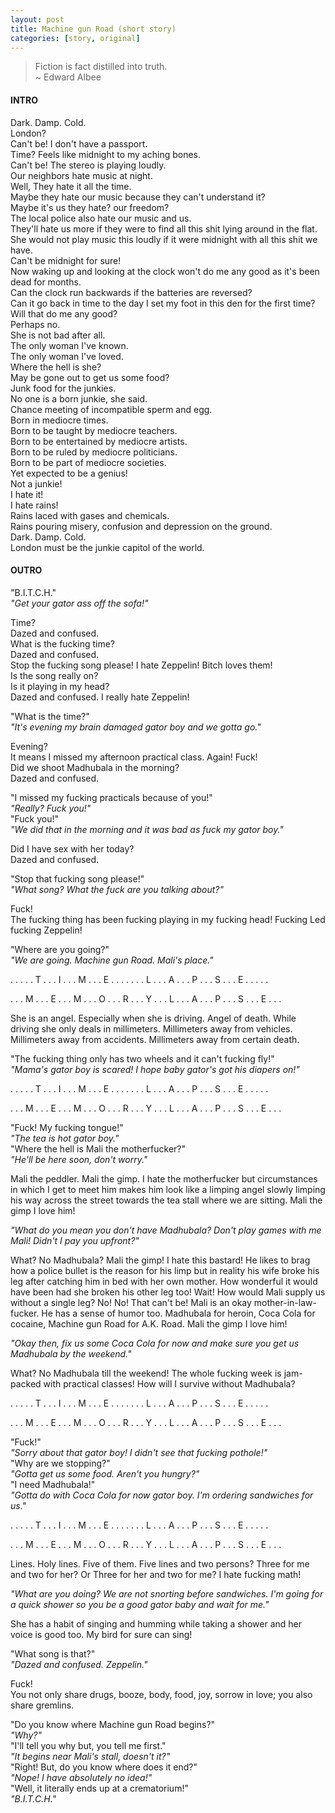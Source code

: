 ```yaml
---
layout: post
title: Machine gun Road (short story)
categories: [story, original]
---
```


> Fiction is fact distilled into truth.  
~ Edward Albee  

#### INTRO

Dark. Damp. Cold.  
London?  
Can't be! I don't have a passport.  
Time? Feels like midnight to my aching bones.  
Can't be! The stereo is playing loudly.  
Our neighbors hate music at night.  
Well, They hate it all the time.  
Maybe they hate our music because they can't understand it?  
Maybe it's us they hate? our freedom?  
The local police also hate our music and us.  
They'll hate us more if they were to find all this shit lying around in the flat.  
She would not play music this loudly if it were midnight with all this shit we have.  
Can't be midnight for sure!  
Now waking up and looking at the clock won't do me any good as it's been dead for months.  
Can the clock run backwards if the batteries are reversed?  
Can it go back in time to the day I set my foot in this den for the first time?  
Will that do me any good?  
Perhaps no.  
She is not bad after all.  
The only woman I've known.  
The only woman I've loved.  
Where the hell is she?  
May be gone out to get us some food?  
Junk food for the junkies.  
No one is a born junkie, she said.  
Chance meeting of incompatible sperm and egg.  
Born in mediocre times.  
Born to be taught by mediocre teachers.  
Born to be entertained by mediocre artists.  
Born to be ruled by mediocre politicians.  
Born to be part of mediocre societies.  
Yet expected to be a genius!  
Not a junkie!  
I hate it!  
I hate rains!  
Rains laced with gases and chemicals.  
Rains pouring misery, confusion and depression on the ground.  
Dark. Damp. Cold.  
London must be the junkie capitol of the world.  

#### OUTRO

"B.I.T.C.H."  
*"Get your gator ass off the sofa!"*  

Time?  
Dazed and confused.  
What is the fucking time?  
Dazed and confused.  
Stop the fucking song please! I hate Zeppelin! Bitch loves them!  
Is the song really on?  
Is it playing in my head?  
Dazed and confused. I really hate Zeppelin!  

"What is the time?"  
*"It's evening my brain damaged gator boy and we gotta go."*  

Evening?  
It means I missed my afternoon practical class. Again! Fuck!  
Did we shoot Madhubala in the morning?  
Dazed and confused.  

"I missed my fucking practicals because of you!"  
*"Really? Fuck you!"*  
"Fuck you!"  
*"We did that in the morning and it was bad as fuck my gator boy."*  

Did I have sex with her today?  
Dazed and confused.  

"Stop that fucking song please!"  
*"What song? What the fuck are you talking about?"*  

Fuck!  
The fucking thing has been fucking playing in my fucking head! Fucking Led fucking Zeppelin!  

"Where are you going?"  
*"We are going. Machine gun Road. Mali's place."*  

. . . . . T . . . I . . . M . . . E . . . . . . . L . . . A . . . P . . . S . . . E . . . . .  

. . . M . . . E . . . M . . . O . . . R . . . Y . . . L . . . A . . . P . . . S . . . E . . .  

She is an angel. Especially when she is driving. Angel of death. While driving she only deals in millimeters. Millimeters away from vehicles. Millimeters away from accidents. Millimeters away from certain death.  

"The fucking thing only has two wheels and it can't fucking fly!"  
*"Mama's gator boy is scared! I hope baby gator's got his diapers on!"*  

. . . . . T . . . I . . . M . . . E . . . . . . . L . . . A . . . P . . . S . . . E . . . . .  

. . . M . . . E . . . M . . . O . . . R . . . Y . . . L . . . A . . . P . . . S . . . E . . .  

"Fuck! My fucking tongue!"  
*"The tea is hot gator boy."*  
"Where the hell is Mali the motherfucker?"  
*"He'll be here soon, don't worry."*  

Mali the peddler. Mali the gimp. I hate the motherfucker but circumstances in which I get to meet him makes him look like a limping angel slowly limping his way across the street towards the tea stall where we are sitting. Mali the gimp I love him!  

*"What do you mean you don't have Madhubala? Don't play games with me Mali! Didn't I pay you upfront?"*  

What? No Madhubala? Mali the gimp! I hate this bastard! He likes to brag how a police bullet is the reason for his limp but in reality his wife broke his leg after catching him in bed with her own mother. How wonderful it would have been had she broken his other leg too! Wait! How would Mali supply us without a single leg? No! No! That can't be! Mali is an okay mother-in-law-fucker. He has a sense of humor too. Madhubala for heroin, Coca Cola for cocaine, Machine gun Road for A.K. Road. Mali the gimp I love him!  

*"Okay then, fix us some Coca Cola for now and make sure you get us Madhubala by the weekend."*  

What? No Madhubala till the weekend! The whole fucking week is jam-packed with practical classes! How will I survive without Madhubala?  

. . . . . T . . . I . . . M . . . E . . . . . . . L . . . A . . . P . . . S . . . E . . . . .  

. . . M . . . E . . . M . . . O . . . R . . . Y . . . L . . . A . . . P . . . S . . . E . . .  

"Fuck!"  
*"Sorry about that gator boy! I didn't see that fucking pothole!"*  
"Why are we stopping?"  
*"Gotta get us some food. Aren't you hungry?"*  
"I need Madhubala!"  
*"Gotta do with Coca Cola for now gator boy. I'm ordering sandwiches for us."*  

. . . . . T . . . I . . . M . . . E . . . . . . . L . . . A . . . P . . . S . . . E . . . . .  

. . . M . . . E . . . M . . . O . . . R . . . Y . . . L . . . A . . . P . . . S . . . E . . .  

Lines. Holy lines. Five of them. Five lines and two persons? Three for me and two for her? Or Three for her and two for me? I hate fucking math!  

*"What are you doing? We are not snorting before sandwiches. I'm going for a quick shower so you be a good gator baby and wait for me."*  

She has a habit of singing and humming while taking a shower and her voice is good too. My bird for sure can sing!  

"What song is that?"  
*"Dazed and confused. Zeppelin."*  

Fuck!  
You not only share drugs, booze, body, food, joy, sorrow in love; you also share gremlins.  

"Do you know where Machine gun Road begins?"  
*"Why?"*  
"I'll tell you why but, you tell me first."  
*"It begins near Mali's stall, doesn't it?"*  
"Right! But, do you know where does it end?"  
*"Nope! I have absolutely no idea!"*  
"Well, it literally ends up at a crematorium!"  
*"B.I.T.C.H."*  
